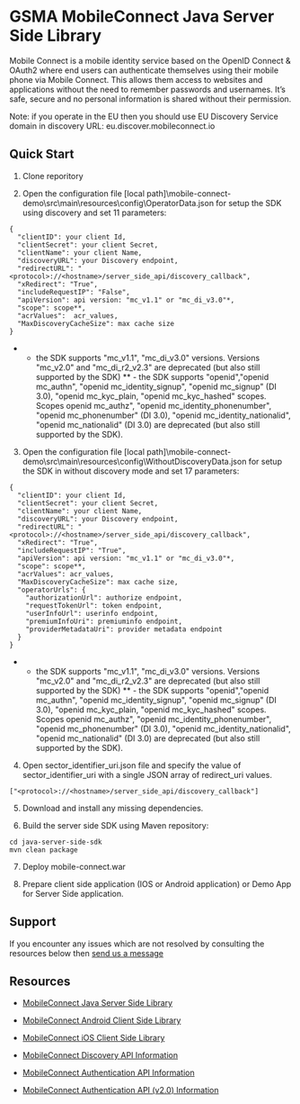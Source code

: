 GSMA MobileConnect Java Server Side Library
==============================================================================================================

Mobile Connect is a mobile identity service based on the OpenID Connect & OAuth2 where end users can authenticate themselves using their mobile phone via Mobile Connect. This allows them access to websites and applications without the need to remember passwords and usernames. It’s safe, secure and no personal information is shared without their permission.

Note: if you operate in the EU then you should use EU Discovery Service domain in discovery URL: eu.discover.mobileconnect.io

## Quick Start

1. Clone reporitory

2. Open the configuration file [local path]\mobile-connect-demo\src\main\resources\config\OperatorData.json for setup the SDK using discovery and set 11 parameters:
```posh
{
  "clientID": your client Id,
  "clientSecret": your client Secret,
  "clientName": your client Name,
  "discoveryURL": your Discovery endpoint,
  "redirectURL": "<protocol>://<hostname>/server_side_api/discovery_callback",
  "xRedirect": "True",
  "includeRequestIP": "False",
  "apiVersion": api version: "mc_v1.1" or "mc_di_v3.0"*,
  "scope": scope**,
  "acrValues":  acr_values,
  "MaxDiscoveryCacheSize": max cache size
}
```

* - the SDK supports "mc_v1.1", "mc_di_v3.0" versions. Versions "mc_v2.0" and "mc_di_r2_v2.3" are deprecated (but also still supported by the SDK)
** - the SDK supports "openid","openid mc_authn", "openid mc_identity_signup", "openid mc_signup" (DI 3.0), "openid mc_kyc_plain, "openid mc_kyc_hashed" scopes.
Scopes openid mc_authz", "openid mc_identity_phonenumber", "openid mc_phonenumber" (DI 3.0), "openid mc_identity_nationalid", "openid mc_nationalid" (DI 3.0) are deprecated (but also still supported by the SDK).

3. Open the configuration file [local path]\mobile-connect-demo\src\main\resources\config\WithoutDiscoveryData.json for setup the SDK in without discovery mode and set 17 parameters:
```posh
{
  "clientID": your client Id,
  "clientSecret": your client Secret,
  "clientName": your client Name,
  "discoveryURL": your Discovery endpoint,
  "redirectURL": "<protocol>://<hostname>/server_side_api/discovery_callback",
  "xRedirect": "True",
  "includeRequestIP": "True",
  "apiVersion": api version: "mc_v1.1" or "mc_di_v3.0"*,
  "scope": scope**,
  "acrValues": acr_values,
  "MaxDiscoveryCacheSize": max cache size,
  "operatorUrls": {
    "authorizationUrl": authorize endpoint,
    "requestTokenUrl": token endpoint,
    "userInfoUrl": userinfo endpoint,
    "premiumInfoUri": premiuminfo endpoint,
    "providerMetadataUri": provider metadata endpoint
  }
}
```

* - the SDK supports "mc_v1.1", "mc_di_v3.0" versions. Versions "mc_v2.0" and "mc_di_r2_v2.3" are deprecated (but also still supported by the SDK)
** - the SDK supports "openid","openid mc_authn", "openid mc_identity_signup", "openid mc_signup" (DI 3.0), "openid mc_kyc_plain, "openid mc_kyc_hashed" scopes.
Scopes openid mc_authz", "openid mc_identity_phonenumber", "openid mc_phonenumber" (DI 3.0), "openid mc_identity_nationalid", "openid mc_nationalid" (DI 3.0) are deprecated (but also still supported by the SDK).

4. Open sector_identifier_uri.json file and specify the value of sector_identifier_uri with a single JSON array of redirect_uri values.
```posh
["<protocol>://<hostname>/server_side_api/discovery_callback"]
```

5. Download and install any missing dependencies.

6. Build the server side SDK using Maven repository:
```posh
cd java-server-side-sdk
mvn clean package
```

7. Deploy mobile-connect.war

8. Prepare client side application (IOS or Android application) or Demo App for Server Side application.

## Support

If you encounter any issues which are not resolved by consulting the resources below then [send us a message](https://developer.mobileconnect.io/content/contact-us)

## Resources

- [MobileConnect Java Server Side Library](https://developer.mobileconnect.io/content/java-server-side-library)
- [MobileConnect Android Client Side Library](https://developer.mobileconnect.io/content/android-client-side-library)
- [MobileConnect iOS Client Side Library](https://integration.developer.mobileconnect.io/mobile-connect-library-for-ios)

- [MobileConnect Discovery API Information](https://developer.mobileconnect.io/discovery-api)
- [MobileConnect Authentication API Information](https://developer.mobileconnect.io/mobile-connect-api)
- [MobileConnect Authentication API (v2.0) Information](https://developer.mobileconnect.io/mobile-connect-profile-v2-0)


